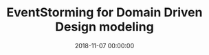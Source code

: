 ---
title: 'EventStorming for Domain Driven Design modeling'
description: >
 <b>Why?</b>
 <br/ >
 <br/ >
 Creating multiple models for the same problem is one of the more important lessons that Domain Driven Design teaches us. It is a lot cheaper to quickly iterate over them and throw away less useful prototypes before we even start coding. However, creating multiple models can be hard. When we begin gaining insight from our domain, we suffer a lot from cognitive biases that get in our way to gain new insights. We need these insights before we even start thinking about modelling. Tools like EventStorming can help us to deliberate discover, and battle these biases. They help you quickly gain insight into the problem space. 
 <br/ >
 <br/ >
 <b>What will you learn?</b>
 <br/ >
 <br/ >
 In this workshop, you will learn the essentials of EventStorming and how it can help you gain the necessary insights you need to deliver quality software. With our newly acquired domain knowledge, we can start modelling multiple models for the same problem with Domain Driven Design patterns. This way of visualising gives us the power to quickly iterate over the different models and figure out which will be the best to use. You will end up with the confidence to start your coding journey TDD style!
conference: 'JFall'
type: 'workshop'
location: 'Edé, The Netherlands'
website: 'https://2018.jfall.nl/'
date: 2018-11-07 00:00:00
featured_image: 'https://2018.jfall.nl/wp-content/uploads/2016/11/1440x698-1.jpg'
---